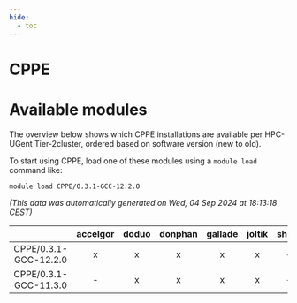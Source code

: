 ```yaml
---
hide:
  - toc
---
```


CPPE
====

# Available modules


The overview below shows which CPPE installations are available per HPC-UGent Tier-2cluster, ordered based on software version (new to old).

To start using CPPE, load one of these modules using a `module load` command like:

```shell
module load CPPE/0.3.1-GCC-12.2.0
```

*(This data was automatically generated on Wed, 04 Sep 2024 at 18:13:18 CEST)*  

| |accelgor|doduo|donphan|gallade|joltik|shinx|skitty|
| :---: | :---: | :---: | :---: | :---: | :---: | :---: | :---: |
|CPPE/0.3.1-GCC-12.2.0|x|x|x|x|x|-|x|
|CPPE/0.3.1-GCC-11.3.0|-|x|x|x|x|-|x|
